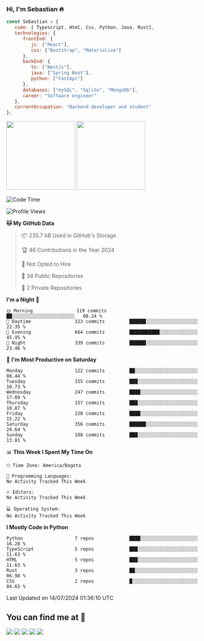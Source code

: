 ### Hi, I'm Sebastian :fire:

```js
const Sebastian = {
   code: [ Typescript, Html, Css, Python, Java, Rust],
   technologies: {
      frontEnd: {
         js: ["React"],
         css: ["Bootstrap", "Materialize"]
      },
      backEnd: {
         ts: ["NestJs"],
         java: ["Spring Boot"],
         python: ["FastApi"]
      },
      databases: ["mySQL", "Sqlite", "MongoDb"],
      career: "Software engineer"
   },
   currentOccupation: "Backend developer and student"
};
```
<div>
<img height=180em src="https://github-readme-stats.vercel.app/api?username=XantX&theme=gruvbox&show_icons=true"/>
<img height=180em src="https://github-readme-stats.vercel.app/api/top-langs/?username=XantX&layout=compact&theme=gruvbox"/>
</div>

<!--START_SECTION:waka-->
![Code Time](http://img.shields.io/badge/Code%20Time-56%20hrs%2024%20mins-blue)

![Profile Views](http://img.shields.io/badge/Profile%20Views-3-blue)

**🐱 My GitHub Data** 

> 📦 235.7 kB Used in GitHub's Storage 
 > 
> 🏆 46 Contributions in the Year 2024
 > 
> 🚫 Not Opted to Hire
 > 
> 📜 34 Public Repositories 
 > 
> 🔑 2 Private Repositories 
 > 
**I'm a Night 🦉** 

```text
🌞 Morning                119 commits         ██░░░░░░░░░░░░░░░░░░░░░░░   08.24 % 
🌆 Daytime                323 commits         ██████░░░░░░░░░░░░░░░░░░░   22.35 % 
🌃 Evening                664 commits         ███████████░░░░░░░░░░░░░░   45.95 % 
🌙 Night                  339 commits         ██████░░░░░░░░░░░░░░░░░░░   23.46 % 
```
📅 **I'm Most Productive on Saturday** 

```text
Monday                   122 commits         ██░░░░░░░░░░░░░░░░░░░░░░░   08.44 % 
Tuesday                  155 commits         ███░░░░░░░░░░░░░░░░░░░░░░   10.73 % 
Wednesday                247 commits         ████░░░░░░░░░░░░░░░░░░░░░   17.09 % 
Thursday                 157 commits         ███░░░░░░░░░░░░░░░░░░░░░░   10.87 % 
Friday                   220 commits         ████░░░░░░░░░░░░░░░░░░░░░   15.22 % 
Saturday                 356 commits         ██████░░░░░░░░░░░░░░░░░░░   24.64 % 
Sunday                   188 commits         ███░░░░░░░░░░░░░░░░░░░░░░   13.01 % 
```


📊 **This Week I Spent My Time On** 

```text
🕑︎ Time Zone: America/Bogota

💬 Programming Languages: 
No Activity Tracked This Week

🔥 Editors: 
No Activity Tracked This Week

💻 Operating System: 
No Activity Tracked This Week
```

**I Mostly Code in Python** 

```text
Python                   7 repos             ████░░░░░░░░░░░░░░░░░░░░░   16.28 % 
TypeScript               5 repos             ███░░░░░░░░░░░░░░░░░░░░░░   11.63 % 
HTML                     5 repos             ███░░░░░░░░░░░░░░░░░░░░░░   11.63 % 
Rust                     3 repos             ██░░░░░░░░░░░░░░░░░░░░░░░   06.98 % 
CSS                      2 repos             █░░░░░░░░░░░░░░░░░░░░░░░░   04.65 % 
```




 Last Updated on 14/07/2024 01:36:10 UTC
<!--END_SECTION:waka-->

## You can find me at :eyes:

<div> 
  <a href="https://www.instagram.com/zxantx" target="_blank"><img src="https://img.shields.io/badge/-Instagram-%23E4405F?style=for-the-badge&logo=instagram&logoColor=white" target="_blank"></a>
 	<a href="https://www.twitch.tv/xantxx" target="_blank"><img src="https://img.shields.io/badge/Twitch-9146FF?style=for-the-badge&logo=twitch&logoColor=white" target="_blank"></a>
  <a href = "mailto:sebastian.diaz.trabajo@gmail.com"><img src="https://img.shields.io/badge/-Gmail-%23333?style=for-the-badge&logo=gmail&logoColor=white" target="_blank"></a>
  <a href="https://www.linkedin.com/in/sebastian-diaz-torres/" target="_blank"><img src="https://img.shields.io/badge/-LinkedIn-%230077B5?style=for-the-badge&logo=linkedin&logoColor=white" target="_blank"></a> 
    <a href="https://sebastiandiazweb.com/" target="_blank"><img src="https://img.shields.io/badge/-web-%23333?style=for-the-badge&logo=google-chrome&logoColor=yellow" target="_blank"></a> 
  
</div>

